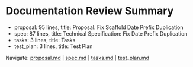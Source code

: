 # Documentation Review Summary

- proposal: 95 lines, title: Proposal: Fix Scaffold Date Prefix Duplication
- spec: 87 lines, title: Technical Specification: Fix Date Prefix Duplication
- tasks: 3 lines, title: Tasks
- test_plan: 3 lines, title: Test Plan

Navigate: [proposal.md](./proposal.md) | [spec.md](./spec.md) | [tasks.md](./tasks.md) | [test_plan.md](./test_plan.md)
